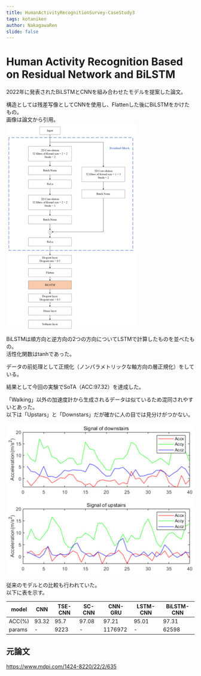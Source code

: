 ```yaml
---
title: HumanActivityRecognitionSurvey-CaseStudy3
tags: kotaniken
author: NakagawaRen
slide: false
---
```

# Human Activity Recognition Based on Residual Network and BiLSTM

2022年に発表されたBiLSTMとCNNを組み合わせたモデルを提案した論文。  

構造としては残差写像としてCNNを使用し、Flattenした後にBiLSTMをかけたもの。  
画像は論文から引用。  
![image.png](image/EImltLK4rE.png)  


BiLSTMは順方向と逆方向の2つの方向についてLSTMで計算したものを並べたもの。  
活性化関数はtanhであった。  

データの前処理として正規化（ノンパラメトリックな軸方向の層正規化）をしている。  

結果として今回の実験でSoTA（ACC:97.32）を達成した。  

「Walking」以外の加速度計から生成されるデータは似ているため混同されやすいとあった。  
以下は「Upstars」と「Downstars」だが確かに人の目では見分けがつかない。  

![image.png](image/XMhaE2DEWF.png)  

従来のモデルとの比較も行われていた。  
以下に表を示す。  

|model|CNN|TSE-CNN|SC-CNN|CNN-GRU|LSTM-CNN|BiLSTM-CNN|  
|-----|---|-------|------|--------|---------|--------|  
|ACC(%)|93.32|95.7|97.08|97.21|95.01  |97.31          |  
|params| -|9223|-|1176972|-|62598|71462              |  


## 元論文
https://www.mdpi.com/1424-8220/22/2/635  
